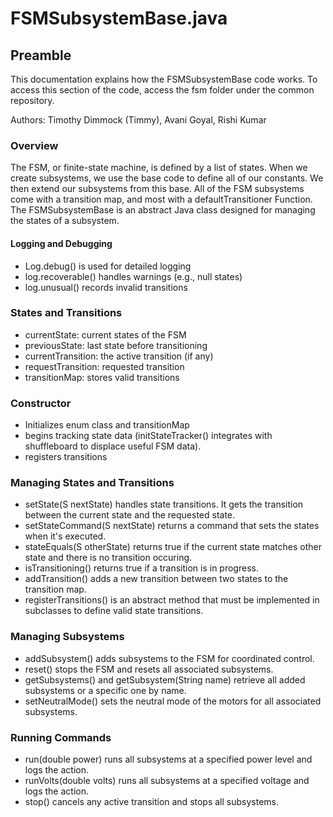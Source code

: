# FSMSubsystemBase.java

## Preamble
This documentation explains how the FSMSubsystemBase code works. To access this section of the code, access the fsm folder under the common repository.

Authors: Timothy Dimmock (Timmy), Avani Goyal, Rishi Kumar
### Overview
The FSM, or finite-state machine, is defined by a list of states. When we create subsystems, we use the base code to define all of our constants. We then extend our subsystems from this base. All of the FSM subsystems come with a transition map, and most with a defaultTransitioner Function. The FSMSubsystemBase is an abstract Java class designed for managing the states of a subsystem. 
#### Logging and Debugging
- Log.debug() is used for detailed logging
- log.recoverable() handles warnings (e.g., null states)
- log.unusual() records invalid transitions
### States and Transitions
- currentState: current states of the FSM
- previousState: last state before transitioning
- currentTransition: the active transition (if any)
- requestTransition: requested transition
- transitionMap: stores valid transitions
### Constructor
- Initializes enum class and transitionMap
- begins tracking state data (initStateTracker() integrates with shuffleboard to displace useful FSM data).
- registers transitions
### Managing States and Transitions
- setState(S nextState) handles state transitions. It gets the transition between the current state and the requested state.
- setStateCommand(S nextState)  returns a command that sets the states when it's executed.
- stateEquals(S otherState) returns true if the current state matches other state and there is no transition occuring.
- isTransitioning() returns true if a transition is in progress.
- addTransition() adds a new transition between two states to the transition map.
- registerTransitions() is an abstract method that must be implemented in subclasses to define valid state transitions.
### Managing Subsystems
- addSubsystem() adds subsystems to the FSM for coordinated control.
- reset() stops the FSM and resets all associated subsystems.
- getSubsystems() and getSubsystem(String name) retrieve all added subsystems or a specific one by name.
- setNeutralMode() sets the neutral mode of the motors for all associated subsystems.
### Running Commands
- run(double power) runs all subsystems at a specified power level and logs the action.
- runVolts(double volts) runs all subsystems at a specified voltage and logs the action.
- stop() cancels any active transition and stops all subsystems.
